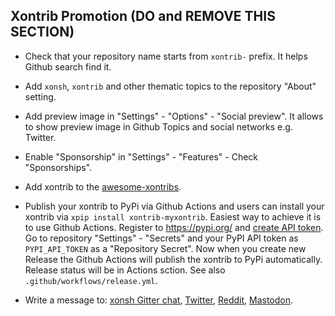 ## Xontrib Promotion (DO and REMOVE THIS SECTION)

-   Check that your repository name starts from `xontrib-` prefix. It helps Github search find it.

-   Add `xonsh`, `xontrib` and other thematic topics to the repository "About" setting.

-   Add preview image in "Settings" - "Options" - "Social preview". It allows to show preview image in Github Topics and social networks e.g. Twitter.

-   Enable "Sponsorship" in "Settings" - "Features" - Check "Sponsorships".

-   Add xontrib to the [awesome-xontribs](https://github.com/xonsh/awesome-xontribs).

-   Publish your xontrib to PyPi via Github Actions and users can install your xontrib via `xpip install xontrib-myxontrib`. Easiest way to achieve it is to use Github Actions. Register to https://pypi.org/ and [create API token](https://pypi.org/help/#apitoken). Go to repository "Settings" - "Secrets" and your PyPI API token as `PYPI_API_TOKEN` as a "Repository Secret". Now when you create new Release the Github Actions will publish the xontrib to PyPi automatically. Release status will be in Actions sction. See also `.github/workflows/release.yml`.

-   Write a message to: [xonsh Gitter chat](https://gitter.im/xonsh/xonsh?utm_source=xontrib-template&utm_medium=xontrib-template-promo&utm_campaign=xontrib-template-promo&utm_content=xontrib-template-promo), [Twitter](https://twitter.com/intent/tweet?text=xonsh%20is%20a%20Python-powered,%20cross-platform,%20Unix-gazing%20shell%20language%20and%20command%20prompt.&url=https://github.com//xontrib-pygitstatus), [Reddit](https://www.reddit.com/r/xonsh), [Mastodon](https://mastodon.online/).

